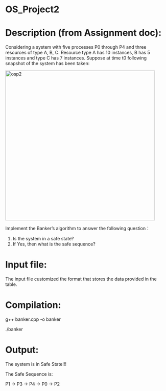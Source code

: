 # OS_Project2

# Description (from Assignment doc):
Considering a system with five processes P0 through P4 and three resources of type A, B, C. Resource type A has 10 instances, B has 5 instances and type C has 7 instances. Suppose at time t0 following snapshot of the system has been taken:



 
<img width="468" alt="osp2" src="https://github.com/user-attachments/assets/77220aa2-89c4-4517-87aa-868c85e31dda" />

Implement the Banker’s algorithm to answer the following question： 
1. Is the system in a safe state?
2. If Yes, then what is the safe sequence?

# Input file:
The input file customized the format that stores the data provided in the table.

# Compilation:
g++ banker.cpp -o banker

./banker

# Output:
The system is in Safe State!!! 

The Safe Sequence is: 

P1 -> P3 -> P4 -> P0 -> P2
